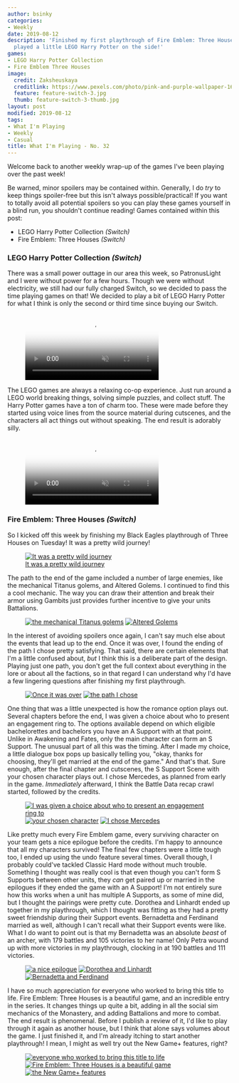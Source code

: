 ```yaml
---
author: bsinky
categories:
- Weekly
date: 2019-08-12
description: 'Finished my first playthrough of Fire Emblem: Three Houses, and also
  played a little LEGO Harry Potter on the side!'
games:
- LEGO Harry Potter Collection
- Fire Emblem Three Houses
image:
  credit: Zaksheuskaya
  creditlink: https://www.pexels.com/photo/pink-and-purple-wallpaper-1616403/
  feature: feature-switch-3.jpg
  thumb: feature-switch-3-thumb.jpg
layout: post
modified: 2019-08-12
tags:
- What I'm Playing
- Weekly
- Casual
title: What I'm Playing - No. 32
---
```


Welcome back to another weekly wrap-up of the games I've been playing over the
past week!

Be warned, minor spoilers may be contained within. Generally, I do *try* to keep
things spoiler-free but this isn't always possible/practical! If you want to
totally avoid all potential spoilers so you can play these games yourself in a
blind run, you shouldn't continue reading! Games contained within this post:

 - LEGO Harry Potter Collection *(Switch)*
 - Fire Emblem: Three Houses *(Switch)*

<!--more-->

### LEGO Harry Potter Collection *(Switch)*

There was a small power outtage in our area this week, so PatronusLight and I
were without power for a few hours. Though we were without electricity, we still
had our fully charged Switch, so we decided to pass the time playing games on
that! We decided to play a bit of LEGO Harry Potter for what I think is only the
second or third time since buying our Switch.

<figure class="half center">
    <video class="video-embed" controls loop="true" autoplay="true" muted="true" poster="https://i.imgur.com/u7s5oKk.jpg">
        <source src="https://i.imgur.com/u7s5oKk.mp4">
    </video>
</figure>

The LEGO games are always a relaxing co-op experience. Just run around a LEGO
world breaking things, solving simple puzzles, and collect stuff. The Harry
Potter games have a ton of charm too. These were made before they started using
voice lines from the source material during cutscenes, and the characters all
act things out without speaking. The end result is adorably silly.

<figure class="half center">
    <video class="video-embed" controls loop="true" autoplay="true" muted="true" poster="https://i.imgur.com/tuIt8Fh.jpg">
        <source src="https://i.imgur.com/tuIt8Fh.mp4">
    </video>
</figure>

### Fire Emblem: Three Houses *(Switch)*

So I kicked off this week by finishing my Black Eagles playthrough of Three
Houses on Tuesday! It was a pretty wild journey!

<figure class="half center">
    <a href="https://i.imgur.com/l0Bl1FG.jpg"><img src="https://i.imgur.com/l0Bl1FGm.jpg" alt="It was a pretty wild journey"/>
        <figcaption>It was a pretty wild journey</figcaption>
    </a>
</figure>

The path to the end of the game included a number of large enemies, like the
mechanical Titanus golems, and Altered Golems. I continued to find this a cool
mechanic. The way you can draw their attention and break their armor using
Gambits just provides further incentive to give your units Battalions.

<figure class="half">
    <a href="https://i.imgur.com/1bFR3OZ.jpg"><img src="https://i.imgur.com/1bFR3OZm.jpg" alt="the mechanical Titanus golems"/></a>
    <a href="https://i.imgur.com/O052Oym.jpg"><img src="https://i.imgur.com/O052Oymm.jpg" alt="Altered Golems"/></a>
</figure>

In the interest of avoiding spoilers once again, I can't say much else about the
events that lead up to the end. Once it was over, I found the ending of the path
I chose pretty satisfying. That said, there are certain elements that I'm a
little confused about, *but* I think this is a deliberate part of the design.
Playing just one path, you don't get the full context about everything in the
lore or about all the factions, so in that regard I can understand why I'd have
a few lingering questions after finishing my first playthrough.

<figure class="half">
    <a href="https://i.imgur.com/UStsSCG.jpg"><img src="https://i.imgur.com/UStsSCGm.jpg" alt="Once it was over"/></a>
    <a href="https://i.imgur.com/zxGHxa7.jpg"><img src="https://i.imgur.com/zxGHxa7m.jpg" alt="the path I chose"/></a>
</figure>

One thing that was a little unexpected is how the romance option plays out.
Several chapters before the end, I was given a choice about who to present an
engagement ring to. The options available depend on which eligible bachelorettes
and bachelors you have an A Support with at that point. Unlike in Awakening and
Fates, only the main character can form an S Support. The unusual part of all
this was the timing. After I made my choice, a little dialogue box pops up
basically telling you, "okay, thanks for choosing, they'll get married at the
end of the game." And that's that. Sure enough, after the final chapter and
cutscenes, the S Support Scene with your chosen character plays out. I chose
Mercedes, as planned from early in the game. *Immediately* afterward, I think
the Battle Data recap crawl started, followed by the credits.

<figure class="third">
    <a href="https://i.imgur.com/cX7iHwN.jpg"><img src="https://i.imgur.com/cX7iHwNm.jpg" alt="I was given a choice about who to present an engagement ring to"/></a>
    <a href="https://i.imgur.com/imRavut.jpg"><img src="https://i.imgur.com/imRavutm.jpg" alt="your chosen character"/></a>
    <a href="https://i.imgur.com/U5gYhEW.jpg"><img src="https://i.imgur.com/U5gYhEWm.jpg" alt="I chose Mercedes"/></a>
</figure>

Like pretty much every Fire Emblem game, every surviving character on your team
gets a nice epilogue before the credits. I'm happy to announce that all my
characters survived! The final few chapters were a little tough too, I ended up
using the undo feature several times. Overall though, I probably could've
tackled Classic Hard mode without much trouble. Something I thought was really
cool is that even though you can't form S Supports between other units, they
*can* get paired up or married in the epilogues if they ended the game with an A
Support! I'm not entirely sure how this works when a unit has multiple A
Supports, as some of mine did, but I thought the pairings were pretty cute.
Dorothea and Linhardt ended up together in my playthrough, which I thought was
fitting as they had a pretty sweet friendship during their Support events.
Bernadetta and Ferdinand married as well, although I can't recall what their
Support events were like. What I do want to point out is that my Bernadetta was
an absolute *beast* of an archer, with 179 battles and 105 victories to her
name! Only Petra wound up with more victories in my playthrough, clocking in at
190 battles and 111 victories.

<figure class="third">
    <a href="https://i.imgur.com/NW9t48A.jpg"><img src="https://i.imgur.com/NW9t48Am.jpg" alt="a nice epilogue"/></a>
    <a href="https://i.imgur.com/0HJdi4l.jpg"><img src="https://i.imgur.com/0HJdi4lm.jpg" alt="Dorothea and Linhardt"/></a>
    <a href="https://i.imgur.com/BknXlwB.jpg"><img src="https://i.imgur.com/BknXlwBm.jpg" alt="Bernadetta and Ferdinand"/></a>
</figure>

I have so much appreciation for everyone who worked to bring this title to life.
Fire Emblem: Three Houses is a beautiful game, and an incredible entry in the
series. It changes things up quite a bit, adding in all the social sim mechanics
of the Monastery, and adding Battalions and more to combat. The end result is
phenomenal. Before I publish a review of it, I'd like to play through it again
as another house, but I think that alone says volumes about the game. I just
finished it, and I'm already itching to start another playthrough! I mean, I
might as well try out the New Game+ features, right?

<figure class="third">
    <a href="https://i.imgur.com/KaqpogH.jpg"><img src="https://i.imgur.com/KaqpogHm.jpg" alt="everyone who worked to bring this title to life"/></a>
    <a href="https://i.imgur.com/sfiF41T.jpg"><img src="https://i.imgur.com/sfiF41Tm.jpg" alt="Fire Emblem: Three Houses is a beautiful game"/></a>
    <a href="https://i.imgur.com/WAjy5iV.jpg"><img src="https://i.imgur.com/WAjy5iVm.jpg" alt="the New Game+ features"/></a>
</figure>